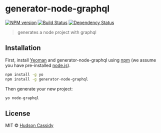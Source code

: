 # generator-node-graphql

[![NPM version][npm-image]][npm-url] [![Build Status][travis-image]][travis-url] [![Dependency Status][daviddm-image]][daviddm-url]

> generates a node project with graphql

## Installation

First, install [Yeoman](http://yeoman.io) and generator-node-graphql using [npm](https://www.npmjs.com/) (we assume you have pre-installed [node.js](https://nodejs.org/)).

```bash
npm install -g yo
npm install -g generator-node-graphql
```

Then generate your new project:

```bash
yo node-graphql
```

## License

MIT © [Hudson Cassidy]()

[npm-image]: https://badge.fury.io/js/generator-node-graphql.svg
[npm-url]: https://npmjs.org/package/generator-node-graphql
[travis-image]: https://travis-ci.com/CrimsonNynja/generator-node-graphql.svg?branch=master
[travis-url]: https://travis-ci.com/CrimsonNynja/generator-node-graphql
[daviddm-image]: https://david-dm.org/CrimsonNynja/generator-node-graphql.svg?theme=shields.io
[daviddm-url]: https://david-dm.org/CrimsonNynja/generator-node-graphql
